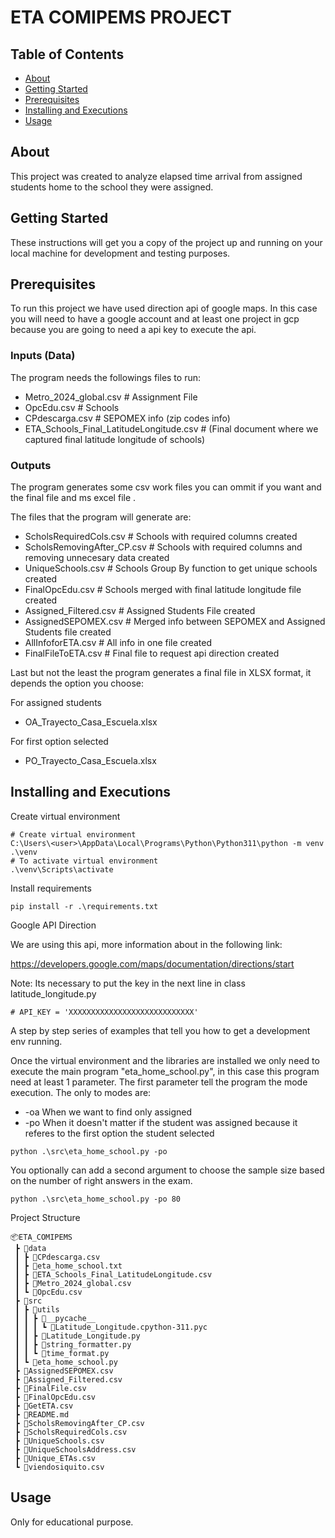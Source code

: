 # ETA COMIPEMS PROJECT

## Table of Contents

- [About](#about)
- [Getting Started](#GettingStarted)
- [Prerequisites](#prerequisites)
- [Installing and Executions](#iexecution)
- [Usage](#usage)

## About <a name = "about"></a>

This project was created to analyze elapsed time arrival from assigned students home to the school they were assigned. 

## Getting Started <a name = "GettingStarted"></a>

These instructions will get you a copy of the project up and running on your local machine for development and testing purposes.

## Prerequisites <a name = "prerequisites"></a>

To run this project we have used direction api of google maps. In this case you will need to have a google account and at least one project in gcp because you are going to need a api key to execute the api. 

### Inputs (Data)

The program needs the followings files to run:
- Metro_2024_global.csv # Assignment File 
- OpcEdu.csv    # Schools
- CPdescarga.csv    # SEPOMEX info (zip codes info)
- ETA_Schools_Final_LatitudeLongitude.csv # (Final document where we captured final latitude longitude of schools)

### Outputs

The program generates some csv work files you can ommit if you want and the final file and ms excel file .

The files that the program will generate are:

- ScholsRequiredCols.csv  # Schools with required columns created
- ScholsRemovingAfter_CP.csv # Schools with required columns and removing unnecesary data created
- UniqueSchools.csv # Schools Group By function to get unique schools created
- FinalOpcEdu.csv # Schools merged with final latitude longitude file created
- Assigned_Filtered.csv # Assigned Students File created
- AssignedSEPOMEX.csv # Merged info between SEPOMEX and Assigned Students file created
- AllInfoforETA.csv # All info in one file created
- FinalFileToETA.csv # Final file to request api direction created

Last but not the least the program generates a final file in XLSX format, it depends the option you choose:

For assigned students 
- OA_Trayecto_Casa_Escuela.xlsx

For first option selected
- PO_Trayecto_Casa_Escuela.xlsx



## Installing and Executions <a name = "iexecution"></a>

Create virtual environment
```
# Create virtual environment
C:\Users\<user>\AppData\Local\Programs\Python\Python311\python -m venv .\venv
# To activate virtual environment
.\venv\Scripts\activate
```

Install requirements 
```
pip install -r .\requirements.txt
```

Google API Direction

We are using this api, more information about in the following link:

https://developers.google.com/maps/documentation/directions/start


Note: Its necessary to put the key in the next line in class latitude_longitude.py
```
# API_KEY = 'XXXXXXXXXXXXXXXXXXXXXXXXXXXX'
```

A step by step series of examples that tell you how to get a development env running.

Once the virtual environment and the libraries are installed we only need to execute the main program "eta_home_school.py", in this case this program need at least 1 parameter.
The first parameter tell the program the mode execution. The only to modes are:
- -oa When we want to find only assigned 
- -po When it doesn't matter if the student was assigned because it referes to the first option the student selected

```
python .\src\eta_home_school.py -po 
```

You optionally can add a second argument to choose the sample size based on the number of right answers in the exam.

```
python .\src\eta_home_school.py -po 80
```

Project Structure
```
📦ETA_COMIPEMS
 ┣ 📂data
 ┃ ┣ 📜CPdescarga.csv
 ┃ ┣ 📜eta_home_school.txt
 ┃ ┣ 📜ETA_Schools_Final_LatitudeLongitude.csv
 ┃ ┣ 📜Metro_2024_global.csv
 ┃ ┗ 📜OpcEdu.csv
 ┣ 📂src
 ┃ ┣ 📂utils
 ┃ ┃ ┣ 📂__pycache__
 ┃ ┃ ┃ ┗ 📜Latitude_Longitude.cpython-311.pyc
 ┃ ┃ ┣ 📜Latitude_Longitude.py
 ┃ ┃ ┣ 📜string_formatter.py
 ┃ ┃ ┗ 📜time_format.py
 ┃ ┗ 📜eta_home_school.py
 ┣ 📜AssignedSEPOMEX.csv
 ┣ 📜Assigned_Filtered.csv
 ┣ 📜FinalFile.csv
 ┣ 📜FinalOpcEdu.csv
 ┣ 📜GetETA.csv
 ┣ 📜README.md
 ┣ 📜ScholsRemovingAfter_CP.csv
 ┣ 📜ScholsRequiredCols.csv
 ┣ 📜UniqueSchools.csv
 ┣ 📜UniqueSchoolsAddress.csv
 ┣ 📜Unique_ETAs.csv
 ┗ 📜viendosiquito.csv
```


## Usage <a name = "usage"></a>

Only for educational purpose.
